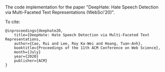 The code implementation for the paper "DeepHate: Hate Speech Detection via Multi-Faceted Text Representations (WebSci'20)".

To cite:
```
@inproceedings{deephate20,
    title={DeepHate: Hate Speech Detection via Multi-Faceted Text Representations,
    author={Cao, Rui and Lee, Roy Ka-Wei and Hoang, Tuan-Anh},
    booktitle={Proceedings of the 11th ACM Conference on Web Science},
    month={July}
    year={2020}
    publisher={ACM}
}
```